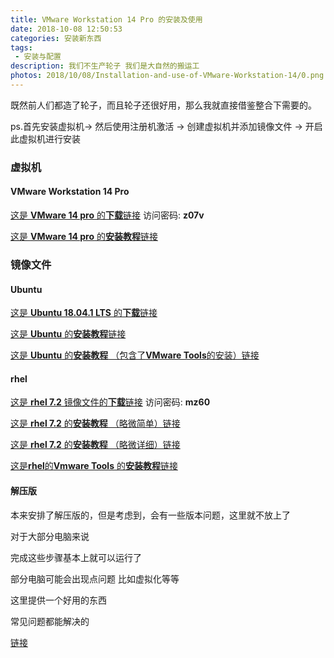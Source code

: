 ```yaml
---
title: VMware Workstation 14 Pro 的安装及使用
date: 2018-10-08 12:50:53
categories: 安装新东西
tags:
 - 安装与配置
description: 我们不生产轮子 我们是大自然的搬运工
photos: 2018/10/08/Installation-and-use-of-VMware-Workstation-14/0.png
---
```


既然前人们都造了轮子，而且轮子还很好用，那么我就直接借鉴整合下需要的。

ps.首先安装虚拟机-> 然后使用注册机激活 -> 创建虚拟机并添加镜像文件 -> 开启此虚拟机进行安装

### 虚拟机
#### VMware Workstation 14 Pro ####

[这是 **VMware 14 pro** 的**下载**链接](https://pan.baidu.com/s/1qtteEBv2cG2IebEQbhv6vw)
访问密码: **z07v**

[这是 **VMware 14 pro** 的**安装教程**链接](https://jingyan.baidu.com/article/9f7e7ec09da5906f281554d6.html)

### 镜像文件
#### Ubuntu ####

[这是 **Ubuntu 18.04.1 LTS** 的**下载**链接](http://releases.ubuntu.com/18.04.1/ubuntu-18.04.1-desktop-amd64.iso?_ga=2.4398515.1687263706.1538976384-1150378252.1531223957)

[这是 **Ubuntu** 的**安装教程**链接](https://blog.csdn.net/colin_lisicong/article/details/70193539)

[这是 **Ubuntu** 的**安装教程** （包含了**VMware Tools**的安装）链接](https://jingyan.baidu.com/article/ca00d56c2b5257e99febcf41.html)

#### rhel ####

[这是 **rhel 7.2** 镜像文件的**下载**链接](https://pan.baidu.com/s/1C-0KfKC3t5HFb0gSXyHIdA)
访问密码: **mz60**

[这是 **rhel 7.2** 的**安装教程** （略微简单）链接](https://jingyan.baidu.com/article/5d6edee2fed8f299ebdeec58.html)


[这是 **rhel 7.2** 的**安装教程** （略微详细）链接](https://www.cnblogs.com/Darius-D/p/Darius-D.html)

[这是**rhel**的**Vmware Tools** 的**安装教程**链接](https://jingyan.baidu.com/article/2d5afd699108d985a2e28e35.html)

#### 解压版 ####

本来安排了解压版的，但是考虑到，会有一些版本问题，这里就不放上了


对于大部分电脑来说

完成这些步骤基本上就可以运行了

部分电脑可能会出现点问题 比如虚拟化等等

这里提供一个好用的东西 

常见问题都能解决的

[链接](https://www.baidu.com/)